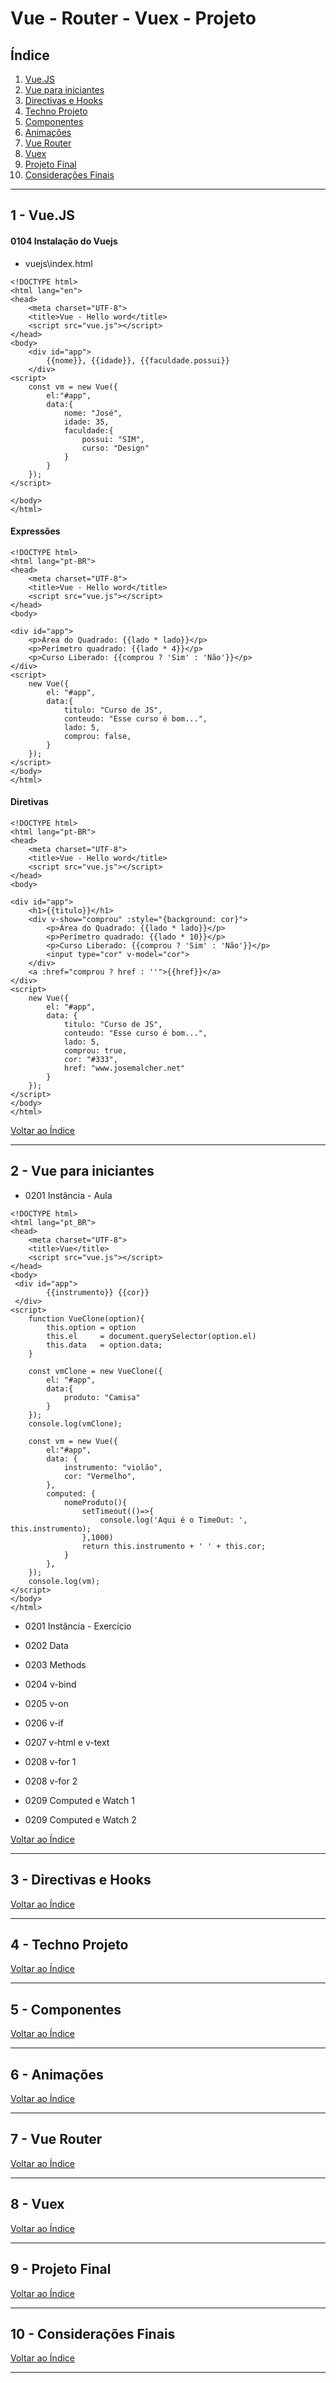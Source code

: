 # Vue - Router - Vuex - Projeto

## <a name="indice">Índice</a>

1. [Vue.JS](#parte1)     
2. [Vue para iniciantes](#parte2)     
3. [Directivas e Hooks](#parte3)     
4. [Techno Projeto](#parte4)     
5. [Componentes](#parte5)     
6. [Animações](#parte6)     
7. [Vue Router](#parte7)     
8. [Vuex](#parte8)     
9. [Projeto Final](#parte9)     
10. [Considerações Finais](#parte10)     
---


## <a name="parte1">1 - Vue.JS</a>

#### 0104 Instalação do Vuejs

- vuejs\index.html

```vue
<!DOCTYPE html>
<html lang="en">
<head>
    <meta charset="UTF-8">
    <title>Vue - Hello word</title>
    <script src="vue.js"></script>
</head>
<body>
    <div id="app">
        {{nome}}, {{idade}}, {{faculdade.possui}}
    </div>
<script>
    const vm = new Vue({
        el:"#app",
        data:{
            nome: "José",
            idade: 35,
            faculdade:{
                possui: "SIM",
                curso: "Design"
            }
        }
    });
</script>

</body>
</html>
```

#### Expressões

```vue
<!DOCTYPE html>
<html lang="pt-BR">
<head>
    <meta charset="UTF-8">
    <title>Vue - Hello word</title>
    <script src="vue.js"></script>
</head>
<body>

<div id="app">
    <p>Área do Quadrado: {{lado * lado}}</p>
    <p>Perímetro quadrado: {{lado * 4}}</p>
    <p>Curso Liberado: {{comprou ? 'Sim' : 'Não'}}</p>
</div>
<script>
    new Vue({
        el: "#app",
        data:{
            titulo: "Curso de JS",
            conteudo: "Esse curso é bom...",
            lado: 5,
            comprou: false,
        }
    });
</script>
</body>
</html>
```

#### Diretivas

```vue
<!DOCTYPE html>
<html lang="pt-BR">
<head>
    <meta charset="UTF-8">
    <title>Vue - Hello word</title>
    <script src="vue.js"></script>
</head>
<body>

<div id="app">
    <h1>{{titulo}}</h1>
    <div v-show="comprou" :style="{background: cor}">
        <p>Área do Quadrado: {{lado * lado}}</p>
        <p>Perímetro quadrado: {{lado * 10}}</p>
        <p>Curso Liberado: {{comprou ? 'Sim' : 'Não'}}</p>
        <input type="cor" v-model="cor">
    </div>
    <a :href="comprou ? href : ''">{{href}}</a>
</div>
<script>
    new Vue({
        el: "#app",
        data: {
            titulo: "Curso de JS",
            conteudo: "Esse curso é bom...",
            lado: 5,
            comprou: true,
            cor: "#333",
            href: "www.josemalcher.net"
        }
    });
</script>
</body>
</html>
```

[Voltar ao Índice](#indice)

---

## <a name="parte2">2 - Vue para iniciantes</a>

- 0201 Instância - Aula

```vue
<!DOCTYPE html>
<html lang="pt_BR">
<head>
    <meta charset="UTF-8">
    <title>Vue</title>
    <script src="vue.js"></script>
</head>
<body>
 <div id="app">
        {{instrumento}} {{cor}}
 </div>
<script>
    function VueClone(option){
        this.option = option
        this.el     = document.querySelector(option.el)
        this.data   = option.data;
    }

    const vmClone = new VueClone({
        el: "#app",
        data:{
            produto: "Camisa"
        }
    });
    console.log(vmClone);

    const vm = new Vue({
        el:"#app",
        data: {
            instrumento: "violão",
            cor: "Vermelho",
        },
        computed: {
            nomeProduto(){
                setTimeout(()=>{
                    console.log('Aqui é o TimeOut: ', this.instrumento);
                },1000)
                return this.instrumento + ' ' + this.cor;
            }
        },
    });
    console.log(vm);
</script>
</body>
</html>
```

- 0201 Instância - Exercício



- 0202 Data
- 0203 Methods
- 0204 v-bind
- 0205 v-on
- 0206 v-if
- 0207 v-html e v-text
- 0208 v-for 1
- 0208 v-for 2
- 0209 Computed e Watch 1
- 0209 Computed e Watch 2


[Voltar ao Índice](#indice)

---


## <a name="parte3">3 - Directivas e Hooks</a>



[Voltar ao Índice](#indice)

---


## <a name="parte4">4 - Techno Projeto</a>



[Voltar ao Índice](#indice)

---


## <a name="parte5">5 - Componentes</a>



[Voltar ao Índice](#indice)

---


## <a name="parte6">6 - Animações</a>



[Voltar ao Índice](#indice)

---


## <a name="parte7">7 - Vue Router</a>



[Voltar ao Índice](#indice)

---


## <a name="parte8">8 - Vuex</a>



[Voltar ao Índice](#indice)

---


## <a name="parte9">9 - Projeto Final</a>



[Voltar ao Índice](#indice)

---


## <a name="parte10">10 - Considerações Finais</a>



[Voltar ao Índice](#indice)

---

